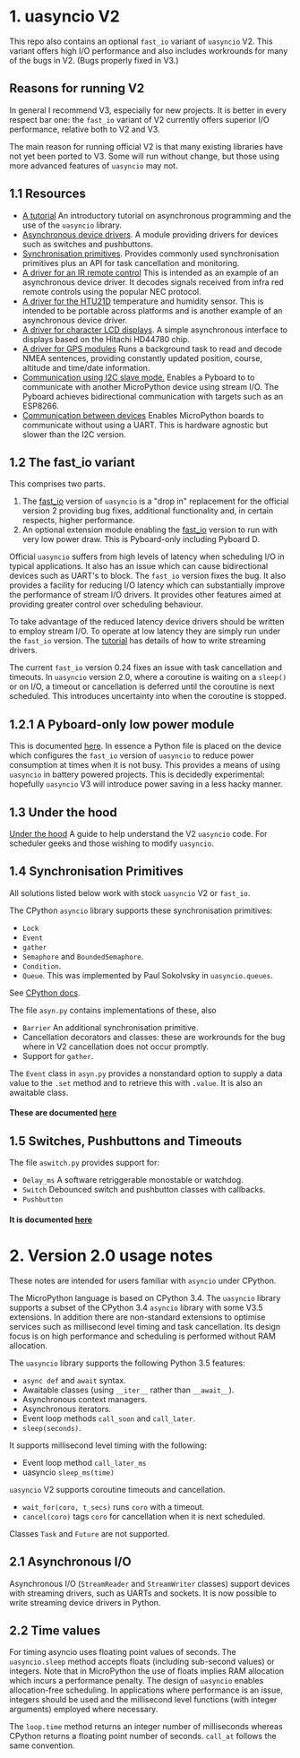 # 1. uasyncio V2

This repo also contains an optional `fast_io` variant of `uasyncio` V2. This
variant offers high I/O performance and also includes workrounds for many of
the bugs in V2. (Bugs properly fixed in V3.)

## Reasons for running V2

In general I recommend V3, especially for new projects. It is better in every
respect bar one: the `fast_io` variant of V2 currently offers superior I/O
performance, relative both to V2 and V3.

The main reason for running official V2 is that many existing libraries have
not yet been ported to V3. Some will run without change, but those using more
advanced features of `uasyncio` may not.

## 1.1 Resources

 * [A tutorial](./TUTORIAL.md) An introductory tutorial on asynchronous
 programming and the use of the `uasyncio` library.
 * [Asynchronous device drivers](./DRIVERS.md). A module providing drivers for
 devices such as switches and pushbuttons.
 * [Synchronisation primitives](./PRIMITIVES.md). Provides commonly used
 synchronisation primitives plus an API for task cancellation and monitoring.
 * [A driver for an IR remote control](./nec_ir/README.md) This is intended as
 an example of an asynchronous device driver. It decodes signals received from
 infra red remote controls using the popular NEC protocol.
 * [A driver for the HTU21D](./htu21d/README.md) temperature and humidity
 sensor. This is intended to be portable across platforms and is another
 example of an asynchronous device driver.
 * [A driver for character LCD displays](./HD44780/README.md). A simple
 asynchronous interface to displays based on the Hitachi HD44780 chip.
 * [A driver for GPS modules](./gps/README.md) Runs a background task to read
 and decode NMEA sentences, providing constantly updated position, course,
 altitude and time/date information.
 * [Communication using I2C slave mode.](./i2c/README.md) Enables a Pyboard to
 to communicate with another MicroPython device using stream I/O. The Pyboard
 achieves bidirectional communication with targets such as an ESP8266.
 * [Communication between devices](./syncom_as/README.md) Enables MicroPython
 boards to communicate without using a UART. This is hardware agnostic but
 slower than the I2C version.
 
## 1.2 The fast_io variant

This comprises two parts.  
 1. The [fast_io](./FASTPOLL.md) version of `uasyncio` is a "drop in"
 replacement for the official version 2 providing bug fixes, additional
 functionality and, in certain respects, higher performance.
 2. An optional extension module enabling the [fast_io](./FASTPOLL.md) version
 to run with very low power draw. This is Pyboard-only including Pyboard D.

Official `uasyncio` suffers from high levels of latency when scheduling I/O in
typical applications. It also has an issue which can cause bidirectional
devices such as UART's to block. The `fast_io` version fixes the bug. It also
provides a facility for reducing I/O latency which can substantially improve
the performance of stream I/O drivers. It provides other features aimed at
providing greater control over scheduling behaviour.

To take advantage of the reduced latency device drivers should be written to
employ stream I/O. To operate at low latency they are simply run under the
`fast_io` version. The [tutorial](./TUTORIAL.md#64-writing-streaming-device-drivers)
has details of how to write streaming drivers.

The current `fast_io` version 0.24 fixes an issue with task cancellation and
timeouts. In `uasyncio` version 2.0, where a coroutine is waiting on a
`sleep()` or on I/O, a timeout or cancellation is deferred until the coroutine
is next scheduled. This introduces uncertainty into when the coroutine is
stopped.

## 1.2.1 A Pyboard-only low power module

This is documented [here](./lowpower/README.md). In essence a Python file is
placed on the device which configures the `fast_io` version of `uasyncio` to
reduce power consumption at times when it is not busy. This provides a means of
using `uasyncio` in battery powered projects. This is decidedly experimental:
hopefully `uasyncio` V3 will introduce power saving in a less hacky manner.

## 1.3 Under the hood

[Under the hood](./UNDER_THE_HOOD.md) A guide to help understand the V2
`uasyncio` code. For scheduler geeks and those wishing to modify `uasyncio`.

## 1.4 Synchronisation Primitives

All solutions listed below work with stock `uasyncio` V2 or `fast_io`.

The CPython `asyncio` library supports these synchronisation primitives:
 * `Lock`
 * `Event`
 * `gather`
 * `Semaphore` and `BoundedSemaphore`.
 * `Condition`.
 * `Queue`. This was implemented by Paul Sokolvsky in `uasyncio.queues`.

See [CPython docs](https://docs.python.org/3/library/asyncio-sync.html).

The file `asyn.py` contains implementations of these, also
 * `Barrier` An additional synchronisation primitive.
 * Cancellation decorators and classes: these are workrounds for the bug where
 in V2 cancellation does not occur promptly.
 * Support for `gather`.

The `Event` class in `asyn.py` provides a nonstandard option to supply a data
value to the `.set` method and to retrieve this with `.value`. It is also an
awaitable class.

#### These are documented [here](./PRIMITIVES.md)

## 1.5 Switches, Pushbuttons and Timeouts

The file `aswitch.py` provides support for:
 * `Delay_ms` A software retriggerable monostable or watchdog.
 * `Switch` Debounced switch and pushbutton classes with callbacks.
 * `Pushbutton`

#### It is documented [here](./DRIVERS.md)

# 2. Version 2.0 usage notes

These notes are intended for users familiar with `asyncio` under CPython.

The MicroPython language is based on CPython 3.4. The `uasyncio` library
supports a subset of the CPython 3.4 `asyncio` library with some V3.5
extensions. In addition there are non-standard extensions to optimise services
such as millisecond level timing and task cancellation. Its design focus is on
high performance and scheduling is performed without RAM allocation.

The `uasyncio` library supports the following Python 3.5 features:

 * `async def` and `await` syntax.
 * Awaitable classes (using `__iter__` rather than `__await__`).
 * Asynchronous context managers.
 * Asynchronous iterators.
 * Event loop methods `call_soon` and `call_later`.
 * `sleep(seconds)`.

It supports millisecond level timing with the following:

 * Event loop method `call_later_ms`
 * uasyncio `sleep_ms(time)`

`uasyncio` V2 supports coroutine timeouts and cancellation.

 * `wait_for(coro, t_secs)` runs `coro` with a timeout.
 * `cancel(coro)` tags `coro` for cancellation when it is next scheduled.

Classes `Task` and `Future` are not supported.

## 2.1 Asynchronous I/O

Asynchronous I/O (`StreamReader` and `StreamWriter` classes) support devices
with streaming drivers, such as UARTs and sockets. It is now possible to write
streaming device drivers in Python.

## 2.2 Time values

For timing asyncio uses floating point values of seconds. The `uasyncio.sleep`
method accepts floats (including sub-second values) or integers. Note that in
MicroPython the use of floats implies RAM allocation which incurs a performance
penalty. The design of `uasyncio` enables allocation-free scheduling. In
applications where performance is an issue, integers should be used and the
millisecond level functions (with integer arguments) employed where necessary.

The `loop.time` method returns an integer number of milliseconds whereas
CPython returns a floating point number of seconds. `call_at` follows the
same convention.
